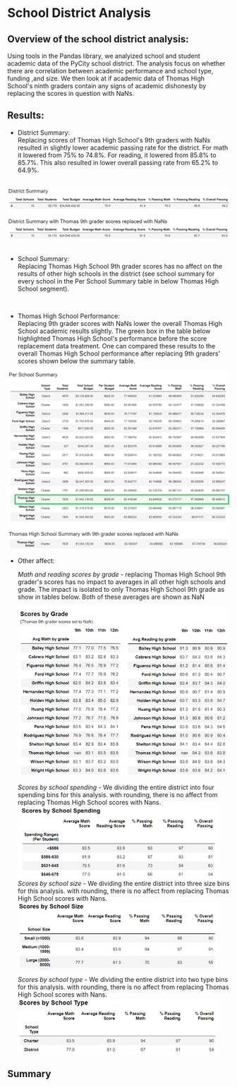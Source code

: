 # School District Analysis<br>

## Overview of the school district analysis:<br>
Using tools in the Pandas library, we analyized school and student academic data of the PyCity school district.  The analysis focus on whether there are correlation between academic performance and school type, funding ,and size.  We then look at if academic data of Thomas High School's ninth graders contain any signs of academic dishonesty by replacing the scores in question with NaNs. 

## Results:

* District Summary:<br>
Replacing scores of Thomas High School's 9th graders with NaNs resulted in slightly lower academic passing rate for the district.  For math it lowered from 75% to 74.8%. For reading, it lowered from 85.8% to 85.7%.  This also resulted in lower overall passing rate from 65.2% to 64.9%.<br>
<br/>
<img src="Resources/District_Summary_Compare.PNG"><br>
<br>

* School Summary:<br>
Replacing Thomas High School 9th grader scores has no affect on the results of other high schools in the district (see school summary for every school in the Per School Summary table in below Thomas High School segment). <br>
<br/>

* Thomas High School Performance:<br>
Replacing 9th grader scores with NaNs lower the overall Thomas High School academic results slightly.  The green box in the table below highlighted Thomas High School's performance before the score replacement data treatment.  One can compared these results to the overall Thomas High School performance after replacing 9th graders' scores shown below the summary table.     
<img src =  "Resources/Schools_w_Thomas_adj.png">
<br/>

* Other affect:<br/>

    *Math and reading scores by grade* - replacing Thomas High School 9th grader's scores has no impact to averages in all other high schools and grade.  The impact is isolated to only Thomas High School 9th grade as show in tables below.  Both of these averages are shown as NaN<br>
    <br/>
        <img src = "Resources/Scores_by_Grade.PNG" width="600px">
    <br/>

    *Scores by school spending* - We dividing the entire district into four spending bins for this analysis.  with rounding, there is no affect from replacing Thomas High School scores with Nans. <br/>
        <img src = "Resources/Scores_by_Spending.PNG" width= "450px">
        <br/>
    *Scores by school size* - We dividing the entire district into three size bins for this analysis.  with rounding, there is no affect from replacing Thomas High School scores with Nans.<br>
        <img src = "Resources/Scores_by_Size.PNG" width="450px">
    <br/>

    *Scores by school type* - We dividing the entire district into two type bins for this analysis.  with rounding, there is no affect from replacing Thomas High School scores with Nans.<br>
        <img src = "Resources/Scores_by_Type.PNG" width="450px">
    <br/>

## Summary


